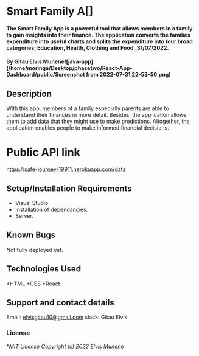 # Smart Family A[]
####  The Smart Family App is a powerful tool that allows members in a family to gain insights into their finance. The application converts the families expenditure into useful charts and splits the expenditure into four broad categories; Education, Health, Clothing and Food.,31/07/2022.

#### By **Gitau Elvis Munene**![java-app](/home/moringa/Desktop/phasetwo/React-App-Dashboard/public/Screenshot from 2022-07-31 22-53-50.png)
## Description
With this app, members of a family especially parents are able to understand their finances in more detail. Besides, the application allows them to add data that they might use to make predictions. Altogether, the application enables people to make informed financial decisions.

# Public API link
https://safe-journey-19911.herokuapp.com/data
## Setup/Installation Requirements
* Visual Studio
* Installation of dependancies.
* Server.
## Known Bugs
Not fully deployed yet.
## Technologies Used
*HTML
*CSS
*React.
## Support and contact details
Email: elvisgitau10@gmail.com
slack: Gitau Elvis

### License
 **MIT License Copyright (c) 2022 Elvis Munene*
